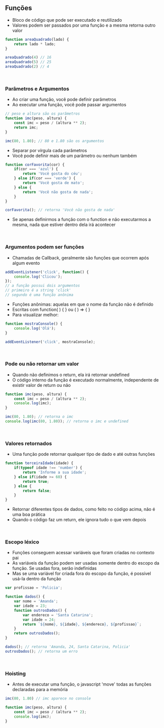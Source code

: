 ## Funções
 - Bloco de código que pode ser executado e reutilizado
 - Valores podem ser passados por uma função e a mesma retorna outro valor
```javascript
function areaQuadrado(lado) {
    return lado * lado;
}

areaQuadrado(4) // 16
areaQuadrado(5) // 25
areaQuadrado(2) // 4
```
<br />

### Parâmetros e Argumentos
 - Ao criar uma função, você pode definir parâmetros
 - Ao executar uma função, você pode passar argumentos
```javascript
// peso e altura são os parâmetros
function imc(peso, altura) {
    const imc = peso / (altura ** 2);
    return imc;
}

imc(80, 1.80); // 80 e 1.80 são os argumentos
```
 - Separar por vírgula cada parâmetros
 - Você pode definir mais de um parâmetro ou nenhum também
```javascript
function corFavorita(cor) {
    if(cor === 'azul') {
        return 'Você gosta do céu';
    } else if(cor === 'verde') {
        return 'Você gosta de mato';
    } else {
        return 'Você não gosta de nada';
    }
}

corFavorita(); // retorna 'Você não gosta de nada'
```
 - Se apenas definirmos a função com o function e não executarmos a mesma, nada
que estiver dentro dela irá acontecer
<br />

### Argumentos podem ser funções
 - Chamadas de Callback, geralmente são funções que ocorrem após algum evento
```javascript
addEventListener('click', function() {
    console.log('Clicou');
});
// a função possui dois argumentos
// primeiro é a string 'click'
// segundo é uma função anônima
```
 - Funções anônimas: aquelas em que o nome da função não é definido
 - Escritas com function( ) { } ou ( ) ⇒ { }
 - Para visualizar melhor:
```javascript
function mostraConsole() {
    console.log('Olá');
}

addEventListener('click', mostraConsole);
```
<br />

### Pode ou não retornar um valor
 - Quando não definimos o return, ela irá retornar undefined
 - O código interno da função é executado normalmente, independente de existir valor de 
return ou não
```javascript
function imc(peso, altura) {
    const imc = peso / (altura ** 2);
    console.log(imc);
}

imc(80, 1.80); // retorna o imc
console.log(imc(80, 1.80)); // retorna o imc e undefined
```
<br />

### Valores retornados
 - Uma função pode retornar qualquer tipo de dado e até outras funções
```javascript
function terceiraIdade(idade) {
    if(typeof idade !== 'number') {
        return 'Informe a sua idade';
    } else if(idade >= 60) {
        return true;
    } else {
        return false;
    }
}
```
 - Retornar diferentes tipos de dados, como feito no código acima, não é uma boa prática
 - Quando o código faz um return, ele ignora tudo o que vem depois
<br />

### Escopo léxico
 - Funções conseguem acessar variáveis que foram criadas no contexto pai
 - As variáveis da função podem ser usadas somente dentro do escopo da função. Se usadas
fora, serão indefinidas
 - Mas se uma variável for criada fora do escopo da função, é possível usá-la dentro da função
```javascript
var profissao = 'Policia';

function dados() {
    var nome = 'Amanda';
    var idade = 23;
    function outrosDados() {
        var endereco = 'Santa Catarina';
        var idade = 24;
        return `${nome}, ${idade}, ${endereco}, ${profissao}`;
    }
    return outrosDados();
}

dados(); // retorna 'Amanda, 24, Santa Catarina, Policia'
outrosDados(); // retorna um erro
```
<br />

### Hoisting
 - Antes de executar uma função, o javascript 'move' todas as funções declaradas para a memória
```javascript
imc(80, 1.80) // imc aparece no console

function imc(peso, altura) {
    const imc = peso / (altura ** 2);
    console.log(imc);
}
```
